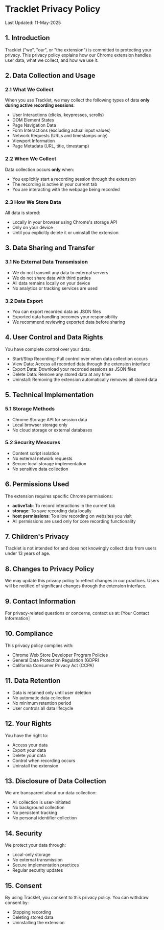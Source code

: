 # Tracklet Privacy Policy

Last Updated: 11-May-2025

## 1. Introduction

Tracklet ("we", "our", or "the extension") is committed to protecting your privacy. This privacy policy explains how our Chrome extension handles user data, what we collect, and how we use it.

## 2. Data Collection and Usage

### 2.1 What We Collect

When you use Tracklet, we may collect the following types of data **only during active recording sessions**:

- User Interactions (clicks, keypresses, scrolls)
- DOM Element States
- Page Navigation Data
- Form Interactions (excluding actual input values)
- Network Requests (URLs and timestamps only)
- Viewport Information
- Page Metadata (URL, title, timestamp)

### 2.2 When We Collect

Data collection occurs **only** when:
- You explicitly start a recording session through the extension
- The recording is active in your current tab
- You are interacting with the webpage being recorded

### 2.3 How We Store Data

All data is stored:
- Locally in your browser using Chrome's storage API
- Only on your device
- Until you explicitly delete it or uninstall the extension

## 3. Data Sharing and Transfer

### 3.1 No External Data Transmission
- We do not transmit any data to external servers
- We do not share data with third parties
- All data remains locally on your device
- No analytics or tracking services are used

### 3.2 Data Export
- You can export recorded data as JSON files
- Exported data handling becomes your responsibility
- We recommend reviewing exported data before sharing

## 4. User Control and Data Rights

You have complete control over your data:

- Start/Stop Recording: Full control over when data collection occurs
- View Data: Access all recorded data through the extension interface
- Export Data: Download your recorded sessions as JSON files
- Delete Data: Remove any stored data at any time
- Uninstall: Removing the extension automatically removes all stored data

## 5. Technical Implementation

### 5.1 Storage Methods
- Chrome Storage API for session data
- Local browser storage only
- No cloud storage or external databases

### 5.2 Security Measures
- Content script isolation
- No external network requests
- Secure local storage implementation
- No sensitive data collection

## 6. Permissions Used

The extension requires specific Chrome permissions:

- **activeTab**: To record interactions in the current tab
- **storage**: To save recording data locally
- **host permissions**: To allow recording on websites you visit
- All permissions are used only for core recording functionality

## 7. Children's Privacy

Tracklet is not intended for and does not knowingly collect data from users under 13 years of age.

## 8. Changes to Privacy Policy

We may update this privacy policy to reflect changes in our practices. Users will be notified of significant changes through the extension interface.

## 9. Contact Information

For privacy-related questions or concerns, contact us at:
[Your Contact Information]

## 10. Compliance

This privacy policy complies with:
- Chrome Web Store Developer Program Policies
- General Data Protection Regulation (GDPR)
- California Consumer Privacy Act (CCPA)

## 11. Data Retention

- Data is retained only until user deletion
- No automatic data collection
- No minimum retention period
- User controls all data lifecycle

## 12. Your Rights

You have the right to:
- Access your data
- Export your data
- Delete your data
- Control when recording occurs
- Uninstall the extension

## 13. Disclosure of Data Collection

We are transparent about our data collection:
- All collection is user-initiated
- No background collection
- No persistent tracking
- No personal identifier collection

## 14. Security

We protect your data through:
- Local-only storage
- No external transmission
- Secure implementation practices
- Regular security updates

## 15. Consent

By using Tracklet, you consent to this privacy policy. You can withdraw consent by:
- Stopping recording
- Deleting stored data
- Uninstalling the extension
